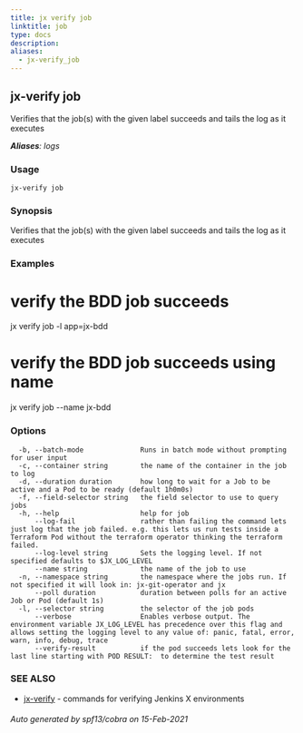 ```yaml
---
title: jx verify job
linktitle: job
type: docs
description: 
aliases:
  - jx-verify_job
---
```


## jx-verify job

Verifies that the job(s) with the given label succeeds and tails the log as it executes

***Aliases**: logs*

### Usage

```
jx-verify job
```

### Synopsis

Verifies that the job(s) with the given label succeeds and tails the log as it executes

### Examples

  # verify the BDD job succeeds
  jx verify job -l app=jx-bdd
  
  # verify the BDD job succeeds using name
  jx verify job --name jx-bdd

### Options

```
  -b, --batch-mode              Runs in batch mode without prompting for user input
  -c, --container string        the name of the container in the job to log
  -d, --duration duration       how long to wait for a Job to be active and a Pod to be ready (default 1h0m0s)
  -f, --field-selector string   the field selector to use to query jobs
  -h, --help                    help for job
      --log-fail                rather than failing the command lets just log that the job failed. e.g. this lets us run tests inside a Terraform Pod without the terraform operator thinking the terraform failed.
      --log-level string        Sets the logging level. If not specified defaults to $JX_LOG_LEVEL
      --name string             the name of the job to use
  -n, --namespace string        the namespace where the jobs run. If not specified it will look in: jx-git-operator and jx
      --poll duration           duration between polls for an active Job or Pod (default 1s)
  -l, --selector string         the selector of the job pods
      --verbose                 Enables verbose output. The environment variable JX_LOG_LEVEL has precedence over this flag and allows setting the logging level to any value of: panic, fatal, error, warn, info, debug, trace
      --verify-result           if the pod succeeds lets look for the last line starting with POD RESULT:  to determine the test result
```

### SEE ALSO

* [jx-verify](..)	 - commands for verifying Jenkins X environments

###### Auto generated by spf13/cobra on 15-Feb-2021
